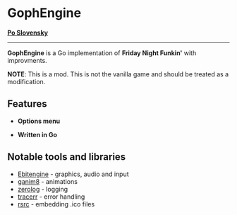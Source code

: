 # GophEngine

**[Po Slovensky](https://github.com/MatusOllah/gophengine/blob/main/README_sk.md)**

---

**GophEngine** is a Go implementation of **Friday Night Funkin'** with improvments.

**NOTE**: This is a mod. This is not the vanilla game and should be treated as a modification.

## Features

- **Options menu**

- **Written in Go**

## Notable tools and libraries

- [Ebitengine](https://github.com/hajimehoshi/ebiten) - graphics, audio and input
- [ganim8](https://github.com/yohamta/ganim8) - animations
- [zerolog](https://github.com/rs/zerolog) - logging
- [tracerr](https://github.com/ztrue/tracerr) - error handling
- [rsrc](https://github.com/akavel/rsrc) - embedding .ico files
